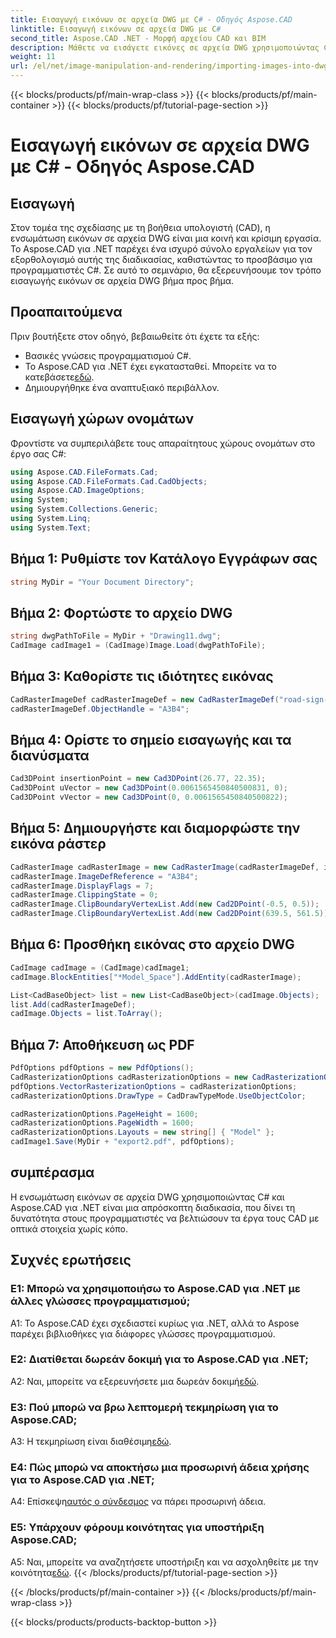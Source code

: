 ```yaml
---
title: Εισαγωγή εικόνων σε αρχεία DWG με C# - Οδηγός Aspose.CAD
linktitle: Εισαγωγή εικόνων σε αρχεία DWG με C#
second_title: Aspose.CAD .NET - Μορφή αρχείου CAD και BIM
description: Μάθετε να εισάγετε εικόνες σε αρχεία DWG χρησιμοποιώντας C# με το Aspose.CAD για .NET. Ακολουθήστε τον βήμα προς βήμα οδηγό μας για απρόσκοπτη ενσωμάτωση.
weight: 11
url: /el/net/image-manipulation-and-rendering/importing-images-into-dwg/
---
```


{{< blocks/products/pf/main-wrap-class >}}
{{< blocks/products/pf/main-container >}}
{{< blocks/products/pf/tutorial-page-section >}}

# Εισαγωγή εικόνων σε αρχεία DWG με C# - Οδηγός Aspose.CAD

## Εισαγωγή

Στον τομέα της σχεδίασης με τη βοήθεια υπολογιστή (CAD), η ενσωμάτωση εικόνων σε αρχεία DWG είναι μια κοινή και κρίσιμη εργασία. Το Aspose.CAD για .NET παρέχει ένα ισχυρό σύνολο εργαλείων για τον εξορθολογισμό αυτής της διαδικασίας, καθιστώντας το προσβάσιμο για προγραμματιστές C#. Σε αυτό το σεμινάριο, θα εξερευνήσουμε τον τρόπο εισαγωγής εικόνων σε αρχεία DWG βήμα προς βήμα.

## Προαπαιτούμενα

Πριν βουτήξετε στον οδηγό, βεβαιωθείτε ότι έχετε τα εξής:

- Βασικές γνώσεις προγραμματισμού C#.
-  Το Aspose.CAD για .NET έχει εγκατασταθεί. Μπορείτε να το κατεβάσετε[εδώ](https://releases.aspose.com/cad/net/).
- Δημιουργήθηκε ένα αναπτυξιακό περιβάλλον.

## Εισαγωγή χώρων ονομάτων

Φροντίστε να συμπεριλάβετε τους απαραίτητους χώρους ονομάτων στο έργο σας C#:

```csharp
using Aspose.CAD.FileFormats.Cad;
using Aspose.CAD.FileFormats.Cad.CadObjects;
using Aspose.CAD.ImageOptions;
using System;
using System.Collections.Generic;
using System.Linq;
using System.Text;
```

## Βήμα 1: Ρυθμίστε τον Κατάλογο Εγγράφων σας

```csharp
string MyDir = "Your Document Directory";
```

## Βήμα 2: Φορτώστε το αρχείο DWG

```csharp
string dwgPathToFile = MyDir + "Drawing11.dwg";
CadImage cadImage1 = (CadImage)Image.Load(dwgPathToFile);
```

## Βήμα 3: Καθορίστε τις ιδιότητες εικόνας

```csharp
CadRasterImageDef cadRasterImageDef = new CadRasterImageDef("road-sign-custom.png", 640, 562);
cadRasterImageDef.ObjectHandle = "A3B4";
```

## Βήμα 4: Ορίστε το σημείο εισαγωγής και τα διανύσματα

```csharp
Cad3DPoint insertionPoint = new Cad3DPoint(26.77, 22.35);
Cad3DPoint uVector = new Cad3DPoint(0.0061565450840500831, 0);
Cad3DPoint vVector = new Cad3DPoint(0, 0.0061565450840500822);
```

## Βήμα 5: Δημιουργήστε και διαμορφώστε την εικόνα ράστερ

```csharp
CadRasterImage cadRasterImage = new CadRasterImage(cadRasterImageDef, insertionPoint, uVector, vVector);
cadRasterImage.ImageDefReference = "A3B4";
cadRasterImage.DisplayFlags = 7;
cadRasterImage.ClippingState = 0;
cadRasterImage.ClipBoundaryVertexList.Add(new Cad2DPoint(-0.5, 0.5));
cadRasterImage.ClipBoundaryVertexList.Add(new Cad2DPoint(639.5, 561.5));
```

## Βήμα 6: Προσθήκη εικόνας στο αρχείο DWG

```csharp
CadImage cadImage = (CadImage)cadImage1;
cadImage.BlockEntities["*Model_Space"].AddEntity(cadRasterImage);

List<CadBaseObject> list = new List<CadBaseObject>(cadImage.Objects);
list.Add(cadRasterImageDef);
cadImage.Objects = list.ToArray();
```

## Βήμα 7: Αποθήκευση ως PDF

```csharp
PdfOptions pdfOptions = new PdfOptions();
CadRasterizationOptions cadRasterizationOptions = new CadRasterizationOptions();
pdfOptions.VectorRasterizationOptions = cadRasterizationOptions;
cadRasterizationOptions.DrawType = CadDrawTypeMode.UseObjectColor;

cadRasterizationOptions.PageHeight = 1600;
cadRasterizationOptions.PageWidth = 1600;
cadRasterizationOptions.Layouts = new string[] { "Model" };
cadImage1.Save(MyDir + "export2.pdf", pdfOptions);
```

## συμπέρασμα

Η ενσωμάτωση εικόνων σε αρχεία DWG χρησιμοποιώντας C# και Aspose.CAD για .NET είναι μια απρόσκοπτη διαδικασία, που δίνει τη δυνατότητα στους προγραμματιστές να βελτιώσουν τα έργα τους CAD με οπτικά στοιχεία χωρίς κόπο.

## Συχνές ερωτήσεις

### Ε1: Μπορώ να χρησιμοποιήσω το Aspose.CAD για .NET με άλλες γλώσσες προγραμματισμού;

A1: Το Aspose.CAD έχει σχεδιαστεί κυρίως για .NET, αλλά το Aspose παρέχει βιβλιοθήκες για διάφορες γλώσσες προγραμματισμού.

### Ε2: Διατίθεται δωρεάν δοκιμή για το Aspose.CAD για .NET;

 A2: Ναι, μπορείτε να εξερευνήσετε μια δωρεάν δοκιμή[εδώ](https://releases.aspose.com/).

### Ε3: Πού μπορώ να βρω λεπτομερή τεκμηρίωση για το Aspose.CAD;

 A3: Η τεκμηρίωση είναι διαθέσιμη[εδώ](https://reference.aspose.com/cad/net/).

### Ε4: Πώς μπορώ να αποκτήσω μια προσωρινή άδεια χρήσης για το Aspose.CAD για .NET;

 Α4: Επίσκεψη[αυτός ο σύνδεσμος](https://purchase.aspose.com/temporary-license/) να πάρει προσωρινή άδεια.

### Ε5: Υπάρχουν φόρουμ κοινότητας για υποστήριξη Aspose.CAD;

 A5: Ναι, μπορείτε να αναζητήσετε υποστήριξη και να ασχοληθείτε με την κοινότητα[εδώ](https://forum.aspose.com/c/cad/19).
{{< /blocks/products/pf/tutorial-page-section >}}

{{< /blocks/products/pf/main-container >}}
{{< /blocks/products/pf/main-wrap-class >}}

{{< blocks/products/products-backtop-button >}}
